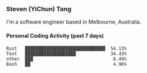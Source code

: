 ### Steven (YiChun) Tang

I'm a software engineer based in Melbourne, Australia.

#### Personal Coding Activity (past 7 days)
```
Rust   ▓▓▓▓▓▓▓▓▓▓▓▓▓▓▓▓▓▓▓▓▓▓▓▓▓▓▓▓▓▓  54.13%
Text   ▓▓▓▓▓▓▓▓▓▓▓▓▓▓▓▓▓▓▓             34.43%
other  ▓▓▓                              6.49%
Bash   ▓▓                               4.96%
```
